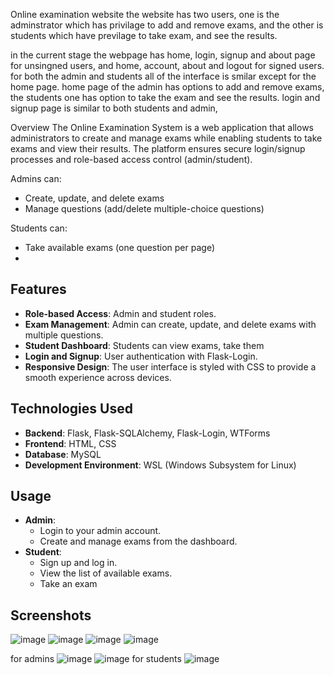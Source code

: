 Online examination website
the website has two users, one is the adminstrator which has privilage to add and remove exams, and the other is
students which have previlage to take exam, and see the results.

in the current stage the webpage has home, login, signup and about page for unsingned users, and home, account, about and logout for signed users. for both the admin and students all of the interface is smilar except for the home page.
home page of the admin has options to add and remove exams, the students one has option to take the exam and see the results.
login and signup page is similar to both students and admin, 

Overview
The Online Examination System is a web application that allows administrators to create and manage exams while enabling students to take exams and view their results. The platform ensures secure login/signup processes and role-based access control (admin/student). 

Admins can:
- Create, update, and delete exams
- Manage questions (add/delete multiple-choice questions)

Students can:
- Take available exams (one question per page)
- 
## Features
- **Role-based Access**: Admin and student roles.
- **Exam Management**: Admin can create, update, and delete exams with multiple questions.
- **Student Dashboard**: Students can view exams, take them
- **Login and Signup**: User authentication with Flask-Login.
- **Responsive Design**: The user interface is styled with CSS to provide a smooth experience across devices.

## Technologies Used
- **Backend**: Flask, Flask-SQLAlchemy, Flask-Login, WTForms
- **Frontend**: HTML, CSS
- **Database**: MySQL
- **Development Environment**: WSL (Windows Subsystem for Linux)



## Usage
- **Admin**: 
    - Login to your admin account.
    - Create and manage exams from the dashboard.
- **Student**:
    - Sign up and log in.
    - View the list of available exams.
    - Take an exam 
## Screenshots
![image](https://github.com/user-attachments/assets/9b020b51-6396-4dba-9bc1-2fad8c2a862a)
![image](https://github.com/user-attachments/assets/a26d76cb-8a22-4666-bbf2-e6752c4760e3)
![image](https://github.com/user-attachments/assets/46c49550-6865-4e23-8449-11aea152447b)
![image](https://github.com/user-attachments/assets/a1a42d3a-d944-426f-ab84-4d161d33ec41)

for admins 
![image](https://github.com/user-attachments/assets/d20f4346-5a81-4164-8a35-205619c827a2)
![image](https://github.com/user-attachments/assets/e30b41c1-7b24-4bf5-a40d-84a8a3348a5c)
for students
![image](https://github.com/user-attachments/assets/1bb93bd8-4c40-459b-ac04-394c3e6325c9)




